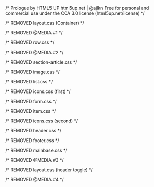 
/*
	Prologue by HTML5 UP
	html5up.net | @ajlkn
	Free for personal and commercial use under the CCA 3.0 license (html5up.net/license)
*/

/* REMOVED layout.css (Container) */

/* REMOVED @MEDIA #1 */

/* REMOVED row.css */

/* REMOVED @MEDIA #2 */

/* REMOVED section-article.css */

/* REMOVED image.css */

/* REMOVED list.css */

/* REMOVED icons.css (first) */

/* REMOVED form.css */

/* REMOVED item.css */

/* REMOVED icons.css (second) */

/* REMOVED header.css */

/* REMOVED footer.css */

/* REMOVED mainbase.css */

/* REMOVED @MEDIA #3 */

/* REMOVED layout.css (header toggle) */

/* REMOVED @MEDIA #4 */